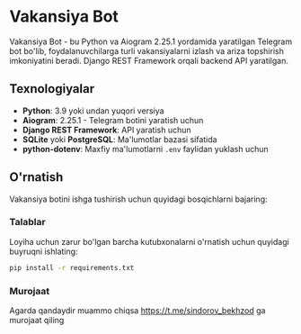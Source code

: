 # Vakansiya Bot

Vakansiya Bot - bu Python va Aiogram 2.25.1 yordamida yaratilgan Telegram bot bo'lib, foydalanuvchilarga turli vakansiyalarni izlash va ariza topshirish imkoniyatini beradi. Django REST Framework orqali backend API yaratilgan.

## Texnologiyalar

- **Python**: 3.9 yoki undan yuqori versiya
- **Aiogram**: 2.25.1 - Telegram botini yaratish uchun
- **Django REST Framework**: API yaratish uchun
- **SQLite** yoki **PostgreSQL**: Ma'lumotlar bazasi sifatida
- **python-dotenv**: Maxfiy ma'lumotlarni `.env` faylidan yuklash uchun

## O'rnatish

Vakansiya botini ishga tushirish uchun quyidagi bosqichlarni bajaring:

### Talablar

Loyiha uchun zarur bo'lgan barcha kutubxonalarni o'rnatish uchun quyidagi buyruqni ishlating:

```bash
pip install -r requirements.txt
```

### Murojaat
Agarda qandaydir muammo chiqsa https://t.me/sindorov_bekhzod ga murojaat qiling
